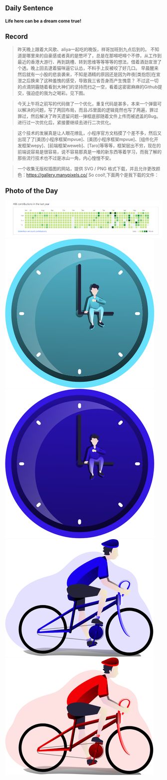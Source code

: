 ## Daily Sentence
#### Life here can be a dream come true!

## Record
> 昨天晚上跟着大风歌、aliya一起吃的晚饭，祥哥加班到九点后到的。
> 不知道是哪里来的自豪感或者真的是憋坏了，总是在那嘚吧嘚个不停，从工作到最近的香港大游行、再到跳槽、转到思维等等等等的想法，借着酒劲宣泄了个透。晚上回去逮着猫咪逼它认怂，不料手上反被咬了好几口。
> 早晨醒来然后就有一小股的悲哀袭来，不知是酒精的原因还是因为昨夜[类抱怨]在宣泄之后换来了这种羞愧的感受，导致我三省吾身而产生愧意？
> 不过这一切的点滴阴霾随着看到大神们的坚持而扫之一空，看着这密密麻麻的Github提交，强迫症的我为之喝彩。见下图。

> 今天上午将之前写的代码做了一个优化，重复代码是甚多，本来一个弹窗可以解决的问题，写了两回布局，而且JS里面的逻辑竟然也写了两遍，罪过罪过，然后解决了昨天遗留问题--弹框底部随着文件上传而被遮盖的Bug。进行过一次优化后，紧接要继续去进行二次优化。

> 这个技术的发展真是让人眼花缭乱，小程序官方文档摸了个差不多，然后又出现了了[美团小程序框架mpvue]、[美团小程序框架mpvue]、[组件化开发框架wepy]、[前端框架weweb]、[Taro]等等等，框架层出不穷，现在的前端说容易是很容易，说不容易那真是一堆的新东西等着学习，而我了解的那些流行技术也不过是冰山一角，内心惶惶不安。

> 一个收集无版权插图的网站，提供 SVG / PNG 格式下载，并且允许更改颜色：https://gallery.manypixels.co/
> So cool!,下面两个是我下载的文件：

##  Photo of the Day
![牛人](https://github.com/liugezhou/liugezhouImage/blob/master/Diary/0621/weekly.png)
![牛人](https://github.com/liugezhou/liugezhouImage/blob/master/Diary/0621/time.png)
![牛人](https://github.com/liugezhou/liugezhouImage/blob/master/Diary/0621/time2.png)
![牛人](https://github.com/liugezhou/liugezhouImage/blob/master/Diary/0621/bike.png)
![牛人](https://github.com/liugezhou/liugezhouImage/blob/master/Diary/0621/bike2.png)